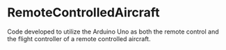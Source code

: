 # RemoteControlledAircraft
Code developed to utilize the Arduino Uno as both the remote control and the flight controller of a remote controlled aircraft.
